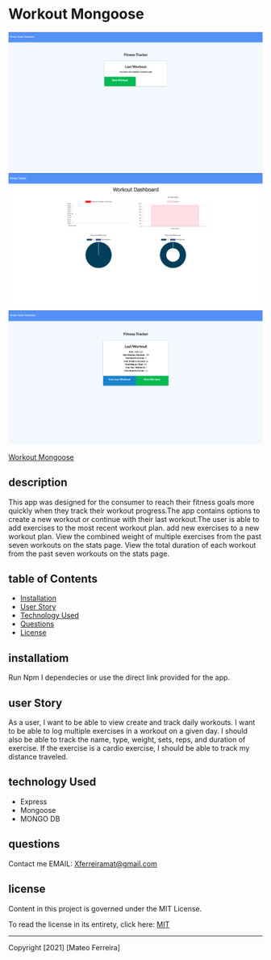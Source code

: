  # Workout Mongoose [](https://img.shields.io/badge/license-MIT-blue)

<img width="" alt="Main page" src="public/images/menu.png">


<img width="" alt="DashBoard page" src="public/images/DashBoard.png">

<img width="" alt="workout page" src="public/images/workouts.png">


[Workout Mongoose](https://workoutmongoose.herokuapp.com/)

## description

This app was designed for the consumer to reach their fitness goals more quickly when they track their workout progress.The app contains options to create a new workout or continue with their last workout.The user is able to add exercises to the most recent workout plan. add new exercises to a new workout plan. View the combined weight of multiple exercises from the past seven workouts on the stats page. View the total duration of each workout from the past seven workouts on the stats page.


## table of Contents

- [Installation](#installation)
- [User Story](#user)
- [Technology Used](#Technology)
- [Questions](#questions)
- [License](#license)

## installatiom

Run Npm I dependecies or use the direct link provided for the app.

## user Story

As a user, I want to be able to view create and track daily workouts. I want to be able to log multiple exercises in a workout on a given day. I should also be able to track the name, type, weight, sets, reps, and duration of exercise. If the exercise is a cardio exercise, I should be able to track my distance traveled.

## technology Used 
 
* Express
* Mongoose
* MONGO DB 

## questions
 Contact me 
EMAIL: Xferreiramat@gmail.com
## license
Content in this project is governed under the MIT License.

To read the license in its entirety, click here: [MIT](./LICENSE)

---

Copyright [2021] [Mateo Ferreira]
 



